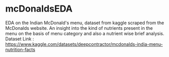 # mcDonaldsEDA
EDA on the Indian McDonald's menu, dataset from kaggle scraped from the McDonalds website. An insight into the kind of nutrients present in the menu on the basis of menu category and also a nutrient wise brief analysis.
Dataset Link : https://www.kaggle.com/datasets/deepcontractor/mcdonalds-india-menu-nutrition-facts
